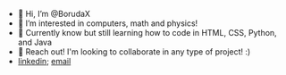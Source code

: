 - 👋 Hi, I’m @BorudaX
- 👀 I’m interested in computers, math and physics!
- 🌱 Currently know but still learning how to code in HTML, CSS, Python, and Java
- 💞️ Reach out! I'm looking to collaborate in any type of project! :)
- [linkedin](https://www.linkedin.com/in/ru-schuurs/); [email](rubenaguiloschuurs@gmail.com)

<!---
BorudaX/BorudaX is a ✨ special ✨ repository because its `README.md` (this file) appears on your GitHub profile.
You can click the Preview link to take a look at your changes.
--->
